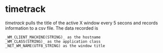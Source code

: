 timetrack
=========

*timetrack* pulls the title of the active X window every 5 secons and records information to a csv file. The data recorded is

	_WM_CLIENT_MACHINE(STRING)_ as the hostname
	_WM_CLASS(STRING)_ as the application class
	_NET_WM_NAME(UTF8_STRING) as the window title


